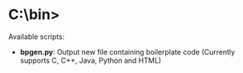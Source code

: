 # C:\bin>
Available scripts:
- **bpgen.py**: Output new file containing boilerplate code (Currently supports C, C++, Java, Python and HTML)
